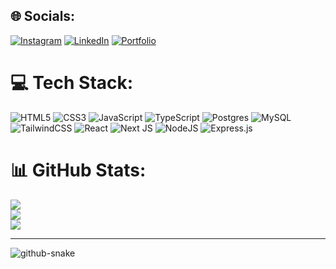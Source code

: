 
## 🌐 Socials:
[![Instagram](https://img.shields.io/badge/Instagram-%23E4405F.svg?logo=Instagram&logoColor=white)](https://instagram.com/o.gikkk) [![LinkedIn](https://img.shields.io/badge/LinkedIn-%230077B5.svg?logo=linkedin&logoColor=white)](https://linkedin.com/in/ogya-secio-noegroho-3274a1308) [![Portfolio](https://img.shields.io/badge/Portfolio-%231572B6.svg?logo=vercel&logoColor=white)](https://osenoe.vercel.app/)  

# 💻 Tech Stack:
![HTML5](https://img.shields.io/badge/html5-%23E34F26.svg?style=for-the-badge&logo=html5&logoColor=white) ![CSS3](https://img.shields.io/badge/css3-%231572B6.svg?style=for-the-badge&logo=css3&logoColor=white) ![JavaScript](https://img.shields.io/badge/javascript-%23323330.svg?style=for-the-badge&logo=javascript&logoColor=%23F7DF1E) ![TypeScript](https://img.shields.io/badge/typescript-%23007ACC.svg?style=for-the-badge&logo=typescript&logoColor=white) ![Postgres](https://img.shields.io/badge/postgres-%23316192.svg?style=for-the-badge&logo=postgresql&logoColor=white) ![MySQL](https://img.shields.io/badge/mysql-4479A1.svg?style=for-the-badge&logo=mysql&logoColor=white) ![TailwindCSS](https://img.shields.io/badge/tailwindcss-%2338B2AC.svg?style=for-the-badge&logo=tailwind-css&logoColor=white) ![React](https://img.shields.io/badge/react-%2320232a.svg?style=for-the-badge&logo=react&logoColor=%2361DAFB) ![Next JS](https://img.shields.io/badge/Next-black?style=for-the-badge&logo=next.js&logoColor=white) ![NodeJS](https://img.shields.io/badge/node.js-6DA55F?style=for-the-badge&logo=node.js&logoColor=white) ![Express.js](https://img.shields.io/badge/express.js-%23404d59.svg?style=for-the-badge&logo=express&logoColor=%2361DAFB)

# 📊 GitHub Stats:
![](https://github-readme-stats.vercel.app/api?username=OgiNoegroho&theme=tokyonight&hide_border=false&include_all_commits=true&count_private=false)<br/>
![](https://github-readme-streak-stats.herokuapp.com/?user=OgiNoegroho&theme=tokyonight&hide_border=false)<br/>
![](https://github-readme-stats.vercel.app/api/top-langs/?username=OgiNoegroho&theme=tokyonight&hide_border=false&include_all_commits=true&count_private=false&layout=compact)

---
<picture>
  <source media="(prefers-color-scheme: dark)" srcset="https://raw.githubusercontent.com/tobiasmeyhoefer/tobiasmeyhoefer/output/github-snake-dark.svg" />
  <source media="(prefers-color-scheme: light)" srcset="https://raw.githubusercontent.com/tobiasmeyhoefer/tobiasmeyhoefer/output/github-snake.svg" />
  <img alt="github-snake" src="https://raw.githubusercontent.com/tobiasmeyhoefer/tobiasmeyhoefer/output/github-snake.svg" />
</picture>

<!-- Proudly created with GPRM ( https://gprm.itsvg.in ) -->

